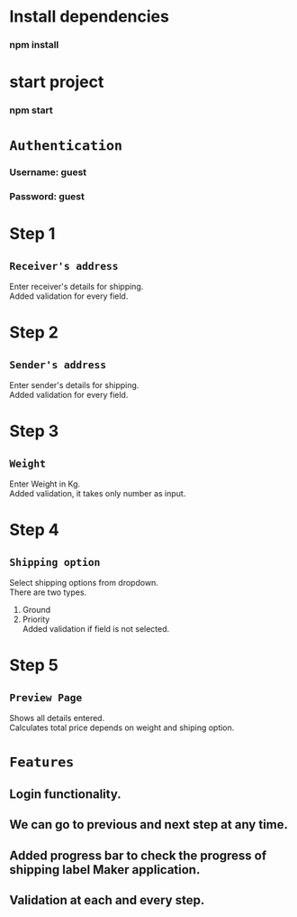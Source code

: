 
# Install dependencies
### npm install

# start project
### npm start


# `Authentication`
### Username: guest
### Password: guest

# Step 1 

## `Receiver's address`

Enter receiver's details for shipping.<br />
Added validation for every field.

# Step 2

## `Sender's address`

Enter sender's details for shipping.<br />
Added validation for every field.

# Step 3

## `Weight`

Enter Weight in Kg.<br />
Added validation, it takes only number as input.

# Step 4

## `Shipping option`

Select shipping options from dropdown.<br />
There are two types.<br />
1. Ground<br />
2. Priority<br />
Added validation if field is not selected.

# Step 5

## `Preview Page`
Shows all details entered.<br/>
Calculates total price depends on weight and shiping option.

# `Features`

## Login functionality.
## We can go to previous and next step at any time.
## Added progress bar to check the progress of shipping label Maker application.
## Validation at each and every step.


